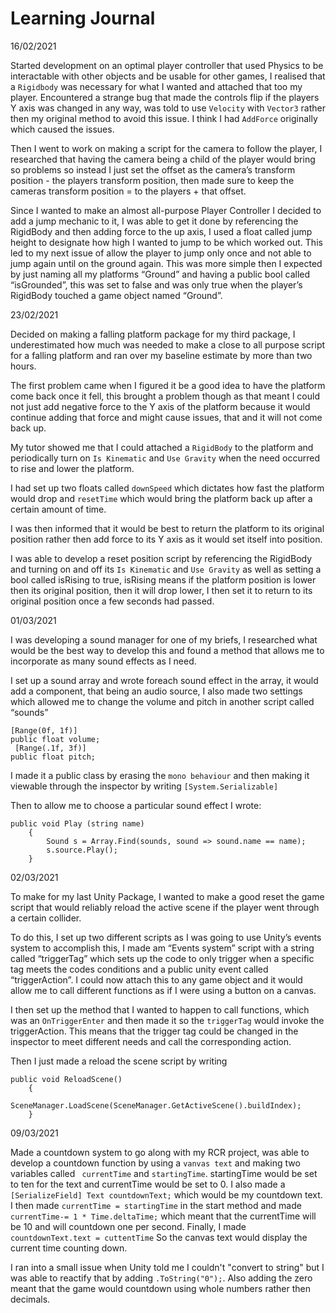 # Learning Journal

16/02/2021

Started development on an optimal player controller that used Physics to be interactable with other objects and be usable for other games, I realised that a `Rigidbody` was necessary for what I wanted and attached that too my player. Encountered a strange bug that made the controls flip if the players Y axis was changed in any way, was told to use `Velocity` with `Vector3` rather then my original method to avoid this issue. I think I had `AddForce` originally which caused the issues. 

Then I went to work on making a script for the camera to follow the player, I researched that having the camera being a child of the player would bring so problems so instead I just set the offset as the camera’s transform position - the players transform position, then made sure to keep the cameras transform position = to the players + that offset.

Since I wanted to make an almost all-purpose Player Controller I decided to add a jump mechanic to it, I was able to get it done by referencing the RigidBody and then adding force to the up axis, I used a float called jump height to designate how high I wanted to jump to be which worked out.
This led to my next issue of allow the player to jump only once and not able to jump again until on the ground again. 
This was more simple then I expected by just naming all my platforms “Ground” and having a public bool called “isGrounded”, this was set to false and was only true when the player’s RigidBody touched a game object named “Ground”.

23/02/2021

Decided on making a falling platform package for my third package, I underestimated how much was needed to make a close to all purpose script for a falling platform and ran over my baseline estimate by more than two hours.

The first problem came when I figured it be a good idea to have the platform come back once it fell, this brought a problem though as that meant I could not just add negative force to the Y axis of the platform because it would continue adding that force and might cause issues, that and it will not come back up. 

My tutor showed me that I could attached a `RigidBody` to the platform and periodically turn on `Is Kinematic` and `Use Gravity` when the need occurred to rise and lower the platform.

I had set up two floats called `downSpeed` which dictates how fast the platform would drop and `resetTime` which would bring the platform back up after a certain amount of time. 

I was then informed that it would be best to return the platform to its original position rather then add force to its Y axis as it would set itself into position.

I was able to develop a reset position script by referencing the RigidBody and turning on and off its `Is Kinematic` and `Use Gravity` as well as setting a bool called isRising to true, isRising means if the platform position is lower then its original position, then it will drop lower, I then set it to return to its original position once a few seconds had passed. 


01/03/2021

I was developing a sound manager for one of my briefs, I researched what would be the best way to develop this and found a method that allows me to incorporate as many sound effects as I need. 

I set up a sound array and wrote foreach sound effect in the array, it would add a component, that being an audio source, I also made two settings which allowed me to change the volume and pitch in another script called “sounds”
```
[Range(0f, 1f)]
public float volume;
 [Range(.1f, 3f)]
public float pitch;
```

I made it a public class by erasing the `mono behaviour` and then making it viewable through the inspector by writing `[System.Serializable]`

Then to allow me to choose a particular sound effect I wrote:
```
public void Play (string name)
    {
        Sound s = Array.Find(sounds, sound => sound.name == name);
        s.source.Play();
    }
```

02/03/2021

To make for my last Unity Package, I wanted to make a good reset the game script that would reliably reload the active scene if the player went through a certain collider.

To do this, I set up two different scripts as I was going to use Unity’s events system to accomplish this, I made am “Events system” script with a string called “triggerTag” which sets up the code to only trigger when a specific tag meets the codes conditions and a public unity event called “triggerAction”. I could now attach this to any game object and it would allow me to call different functions as if I were using a button on a canvas.

I then set up the method that I wanted to happen to call functions, which was an `OnTriggerEnter` and then made it so the `triggerTag` would invoke the triggerAction. This means that the trigger tag could be changed in the inspector to meet different needs and call the corresponding action.

Then I just made a reload the scene script by writing
```
public void ReloadScene()
    {
        SceneManager.LoadScene(SceneManager.GetActiveScene().buildIndex);
    }
```

09/03/2021

Made a countdown system to go along with my RCR project, was able to develop a countdown function by using a `vanvas text` and making two variables called ` currentTime` and `startingTime`. startingTime would be set to ten for the text and currentTime would be set to 0. I also made a `[SerializeField] Text countdownText;` which would be my countdown text.
I then made `currentTime = startingTime` in the start method and made `currentTime-= 1 * Time.deltaTime;` which meant that the currentTime will be 10 and will countdown one per second. Finally, I made `countdownText.text = cuttentTime` So the canvas text would display the current time counting down.

I ran into a small issue when Unity told me I couldn't "convert to string" but I was able to reactify that by adding `.ToString("0");`. Also adding the zero meant that the game would countdown using whole numbers rather then decimals.
